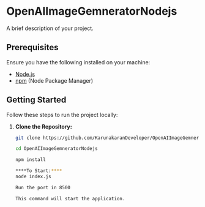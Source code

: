 # OpenAIImageGemneratorNodejs

A brief description of your project.

## Prerequisites

Ensure you have the following installed on your machine:

- [Node.js](https://nodejs.org/)
- [npm](https://www.npmjs.com/) (Node Package Manager)

## Getting Started

Follow these steps to run the project locally:

1. **Clone the Repository:**
   ```bash
   git clone https://github.com/KarunakaranDeveloper/OpenAIImageGemneratorNodejs.git

   cd OpenAIImageGemneratorNodejs

   npm install
   
   ****To Start:****
   node index.js

   Run the port in 8500

   This command will start the application.



